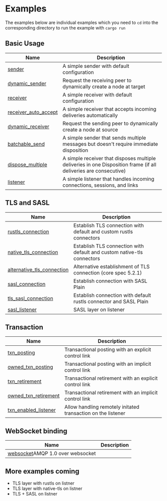# Examples

The examples below are individual examples which you need to `cd` into the corresponding directory to run the example with `cargo run`

## Basic Usage

| Name | Description |
|------|-------------|
|[sender](./sender/) | A simple sender with default configuration |
|[dynamic_sender](./dynamic_sender) | Request the receiving peer to dynamically create a node at target |
|[receiver](./receiver/) | A simple receiver with default configuration |
|[receiver_auto_accept](./receiver_auto_accept/) | A simple receiver that accepts incoming deliveries automatically |
|[dynamic_receiver](./dynamic_receiver) | Request the sending peer to dynamically create a node at source |
|[batchable_send](./batchable_send/)| A simple sender that sends multiple messages but doesn't require immediate disposition |
|[dispose_multiple](./dispose_multiple) | A simple receiver that disposes multiple deliveries in one Disposition frame (if all deliveries are consecutive) |
|[listener](./listener)| A simple listener that handles incoming connections, sessions, and links |

## TLS and SASL

| Name | Description |
|------|-------------|
|[rustls_connection](./rustls_connection/)|Establish TLS connection with default and custom rustls connectors|
|[native_tls_connection](./native_tls_connection)|Establish TLS connection with default and custom native-tls connectors |
|[alternative_tls_connection](./alternative_tls_connection/)|Alternative establishment of TLS connection (core spec 5.2.1)|
|[sasl_connection](./sasl_connection/) |Establish connection with SASL Plain|
|[tls_sasl_connection](./tls_sasl_connection/) |Establish connection with default rustls connector and SASL Plain|
|[sasl_listener](./sasl_listener/) |SASL layer on listener|

## Transaction

| Name | Description |
|------|-------------|
|[txn_posting](./txn_posting/)|Transactional posting with an explicit control link|
|[owned_txn_posting](./owned_txn_posting)|Transactional posting with an implicit control link|
|[txn_retirement](./txn_retirement)|Transactional retirement with an explicit control link|
|[owned_txn_retirement](./owned_txn_retirement)|Transactional retirement with an implicit control link|
|[txn_enabled_listener](./txn_enabled_listener/)|Allow handling remotely initated transaction on the listener|

## WebSocket binding

| Name | Description |
|------|-------------|
|[websocket](./websocket/)AMQP 1.0 over websocket |

## More examples coming

- TLS layer with rustls on listner
- TLS layer with native-tls on listner
- TLS + SASL on listner

